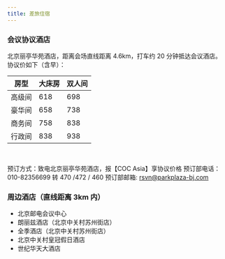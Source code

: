 ```yaml
---
title: 差旅住宿
---
```


### 会议协议酒店

北京丽亭华苑酒店，距离会场直线距离 4.6km，打车约 20 分钟抵达会议酒店。协议价如下（含早）：

|  房型  | 大床房  | 双人间  |
|  ----  | ----  | ----  |
| 高级间  | 618 |  698  |
| 豪华间  | 658 |  738  |
| 商务间  | 758 |  838  |
| 行政间  | 838 |  938  |

<br />

预订方式：致电北京丽亭华苑酒店，报【COC Asia】享协议价格
预订部电话：010-82356699 转 470 /472 / 460
预订部邮箱: [rsvn@parkplaza-bj.com](mailto:rsvn@parkplaza-bj.com)

### 周边酒店（直线距离 3km 内）

- 北京邮电会议中心
- 朗丽兹酒店（北京中关村苏州街店）
- 全季酒店（北京中关村苏州街店）
- 北京中关村皇冠假日酒店
- 世纪华天大酒店
